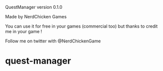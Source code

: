 QuestManager
version 0.1.0

Made by NerdChicken Games

You can use it for free in your games (commercial too) but thanks to credit me in your game !

Follow me on twitter with @NerdChickenGame

# quest-manager

